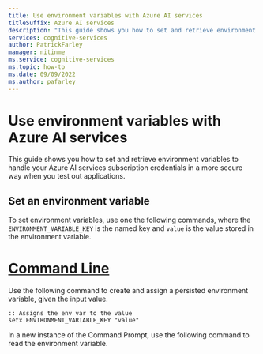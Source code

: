 ```yaml
---
title: Use environment variables with Azure AI services
titleSuffix: Azure AI services
description: "This guide shows you how to set and retrieve environment variables to handle your Azure AI services subscription credentials in a more secure way when you test out applications."
services: cognitive-services
author: PatrickFarley
manager: nitinme
ms.service: cognitive-services
ms.topic: how-to
ms.date: 09/09/2022
ms.author: pafarley
---
```


# Use environment variables with Azure AI services

This guide shows you how to set and retrieve environment variables to handle your Azure AI services subscription credentials in a more secure way when you test out applications.

## Set an environment variable

To set environment variables, use one the following commands, where the `ENVIRONMENT_VARIABLE_KEY` is the named key and `value` is the value stored in the environment variable.

# [Command Line](#tab/command-line)

Use the following command to create and assign a persisted environment variable, given the input value.

```CMD
:: Assigns the env var to the value
setx ENVIRONMENT_VARIABLE_KEY "value"
```

In a new instance of the Command Prompt, use the following command to read the environment variable.

```CMD
:: Prints the env var value
echo %ENVIRONMENT_VARIABLE_KEY%
```

# [PowerShell](#tab/powershell)

Use the following command to create and assign a persisted environment variable, given the input value.

```powershell
# Assigns the env var to the value
[System.Environment]::SetEnvironmentVariable('ENVIRONMENT_VARIABLE_KEY', 'value', 'User')
```

In a new instance of the Windows PowerShell, use the following command to read the environment variable.

```powershell
# Prints the env var value
[System.Environment]::GetEnvironmentVariable('ENVIRONMENT_VARIABLE_KEY')
```

# [Bash](#tab/bash)

Use the following command to create and assign a persisted environment variable, given the input value.

```Bash
# Assigns the env var to the value
echo export ENVIRONMENT_VARIABLE_KEY="value" >> /etc/environment && source /etc/environment
```

In a new instance of the **Bash**, use the following command to read the environment variable.

```Bash
# Prints the env var value
echo "${ENVIRONMENT_VARIABLE_KEY}"

# Or use printenv:
# printenv ENVIRONMENT_VARIABLE_KEY
```

---

> [!TIP]
> After you set an environment variable, restart your integrated development environment (IDE) to ensure that the newly added environment variables are available.

## Retrieve an environment variable

To use an environment variable in your code, it must be read into memory. Use one of the following code snippets, depending on which language you're using. These code snippets demonstrate how to get an environment variable given the `ENVIRONMENT_VARIABLE_KEY` and assign the value to a program variable named `value`.

# [C#](#tab/csharp)

For more information, see <a href="/dotnet/api/system.environment.getenvironmentvariable" target="_blank">`Environment.GetEnvironmentVariable` </a>.

```csharp
using static System.Environment;

class Program
{
    static void Main()
    {
        // Get the named env var, and assign it to the value variable
        var value =
            GetEnvironmentVariable(
                "ENVIRONMENT_VARIABLE_KEY");
    }
}
```

# [C++](#tab/cpp)

For more information, see <a href="/cpp/c-runtime-library/reference/getenv-s-wgetenv-s" target="_blank">`getenv_s`</a> and <a href="/cpp/c-runtime-library/reference/getenv-wgetenv" target="_blank">`getenv`</a>.

```cpp
#include <iostream> 
#include <stdlib.h>

std::string GetEnvironmentVariable(const char* name);

int main()
{
    // Get the named env var, and assign it to the value variable
    auto value = GetEnvironmentVariable("ENVIRONMENT_VARIABLE_KEY");
}

std::string GetEnvironmentVariable(const char* name)
{
#if defined(_MSC_VER)
    size_t requiredSize = 0;
    (void)getenv_s(&requiredSize, nullptr, 0, name);
    if (requiredSize == 0)
    {
        return "";
    }
    auto buffer = std::make_unique<char[]>(requiredSize);
    (void)getenv_s(&requiredSize, buffer.get(), requiredSize, name);
    return buffer.get();
#else
    auto value = getenv(name);
    return value ? value : "";
#endif
}
```

# [Java](#tab/java)

For more information, see <a href="https://docs.oracle.com/javase/7/docs/api/java/lang/System.html#getenv(java.lang.String)" target="_blank">`System.getenv` </a>.

```java
import java.lang.*;

public class Program {
   public static void main(String[] args) throws Exception {
    // Get the named env var, and assign it to the value variable
    String value =
        System.getenv(
            "ENVIRONMENT_VARIABLE_KEY")
   }
}
```

# [Node.js](#tab/node-js)

For more information, see <a href="https://nodejs.org/api/process.html#process_process_env" target="_blank">`process.env` </a>.

```javascript
// Get the named env var, and assign it to the value variable
const value =
    process.env.ENVIRONMENT_VARIABLE_KEY;
```

# [Python](#tab/python)

For more information, see <a href="https://docs.python.org/2/library/os.html#os.environ" target="_blank">`os.environ` </a>.

```python
import os

# Get the named env var, and assign it to the value variable
value = os.environ['ENVIRONMENT_VARIABLE_KEY']
```

# [Objective-C](#tab/objective-c)

For more information, see <a href="https://developer.apple.com/documentation/foundation/nsprocessinfo/1417911-environment?language=objc" target="_blank">`environment` </a>.

```objectivec
// Get the named env var, and assign it to the value variable
NSString* value =
    [[[NSProcessInfo processInfo]environment]objectForKey:@"ENVIRONMENT_VARIABLE_KEY"];
```

---

## Next steps

* Explore [Azure AI services](./what-are-ai-services.md) and choose a service to get started.
